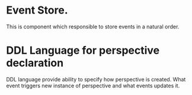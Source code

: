 Event Store.
====

This is component which responsible to store events in a natural order. 


DDL Language for perspective declaration
===
DDL language provide ability to specify how perspective is created. 
What event triggers new instance of perspective and what events updates it.
